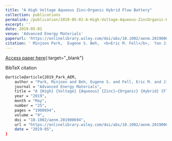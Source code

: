 ```yaml
---
title: "A High Voltage Aqueous Zinc–Organic Hybrid Flow Battery"
collection: publications
permalink: /publication/2019-05-01-A-High-Voltage-Aqueous-ZincOrganic-Hybrid-Flow-Battery
excerpt: ''
date: 2019-05-01
venue: 'Advanced Energy Materials'
paperurl: 'https://onlinelibrary.wiley.com/doi/abs/10.1002/aenm.201900694'
citation: ' Minjoon Park,  Eugene S. Beh,  <b>Eric M. Fell</b>,  Yan Jing,  Emily F. Kerr,  Diana De Porcellinis,  Marc-Antoni Goulet,  Jaechan Ryu,  Andrew A. Wong,  Roy G. Gordon,  Jaephil Cho,  Michael J. Aziz, &quot;A High Voltage Aqueous Zinc–Organic Hybrid Flow Battery.&quot; Advanced Energy Materials, 9, 1900694, (2019).'
---
```

[Access paper here](https://onlinelibrary.wiley.com/doi/abs/10.1002/aenm.201900694){:target="_blank"}

BibTeX citation

```bash 
@article@article{2019_Park_AEM,
    author = "Park, Minjoon and Beh, Eugene S. and Fell, Eric M. and Jing, Yan and Kerr, Emily F. and De Porcellinis, Diana and Goulet, Marc-Antoni and Ryu, Jaechan and Wong, Andrew A. and Gordon, Roy G. and Cho, Jaephil and Aziz, Michael J.",
    journal = "Advanced Energy Materials",
    title = "A {High} {Voltage} {Aqueous} {Zinc}–{Organic} {Hybrid} {Flow} {Battery}",
    year = "2019",
    month = "May",
    number = "25",
    pages = "1900694",
    volume = "9",
    doi = "10.1002/aenm.201900694",
    url = "https://onlinelibrary.wiley.com/doi/abs/10.1002/aenm.201900694",
    date = "2019-05",
}
```
